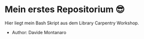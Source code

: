 # Mein erstes Repositorium 😎

Hier liegt mein Bash Skript aus dem Library Carpentry Workshop.
 - Author: Davide Montanaro
